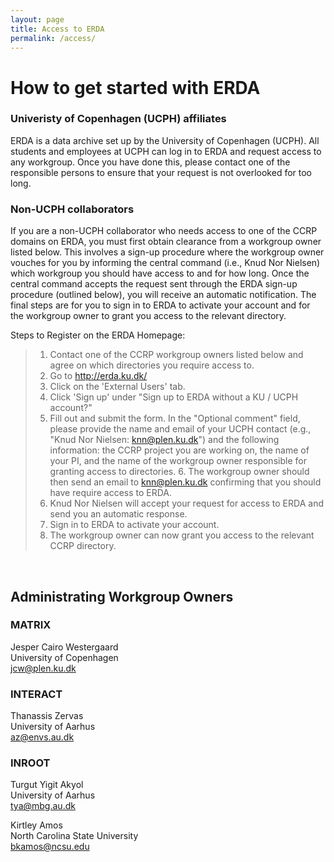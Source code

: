 ```yaml
---
layout: page
title: Access to ERDA
permalink: /access/
---
```

# How to get started with ERDA

### Univeristy of Copenhagen (UCPH) affiliates
ERDA is a data archive set up by the University of Copenhagen (UCPH). All students and employees at UCPH can log in to ERDA and request access to any workgroup. Once you have done this, please contact one of the responsible persons to ensure that your request is not overlooked for too long.

### Non-UCPH collaborators
If you are a non-UCPH collaborator who needs access to one of the CCRP domains on ERDA, you must first obtain clearance from a workgroup owner listed below. This involves a sign-up procedure where the workgroup owner vouches for you by informing the central command (i.e., Knud Nor Nielsen) which workgroup you should have access to and for how long. Once the central command accepts the request sent through the ERDA sign-up procedure (outlined below), you will receive an automatic notification. The final steps are for you to sign in to ERDA to activate your account and for the workgroup owner to grant you access to the relevant directory.

Steps to Register on the ERDA Homepage:

>   1.  Contact one of the CCRP workgroup owners listed below and agree on which directories
>       you require access to.
>   2.  Go to http://erda.ku.dk/
>   3.  Click on the 'External Users' tab.
>   4.  Click 'Sign up' under "Sign up to ERDA without a KU / UCPH account?"
>   5.  Fill out and submit the form. In the "Optional comment" field, please provide the name
        and email of your UCPH contact (e.g., "Knud Nor Nielsen: knn@plen.ku.dk") and the following information: the CCRP project you are working on, the name of your PI, and the name of the workgroup owner responsible for granting access to directories.
    6.  The workgroup owner should then send an email to knn@plen.ku.dk confirming that you should
        have require access to ERDA.
>   7.  Knud Nor Nielsen will accept your request for access to ERDA and send you an automatic
>       response.
>   8.  Sign in to ERDA to activate your account.
>   9.  The workgroup owner can now grant you access to the relevant CCRP directory.


<p>&nbsp;</p>

## Administrating Workgroup Owners 

### MATRIX
Jesper Cairo Westergaard    
University of Copenhagen            
jcw@plen.ku.dk

### INTERACT
Thanassis Zervas        
University of Aarhus                
az@envs.au.dk

### INROOT
Turgut Yigit Akyol      
University of Aarhus                
tya@mbg.au.dk

Kirtley Amos            
North Carolina State University     
bkamos@ncsu.edu